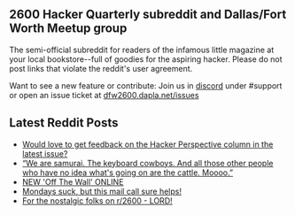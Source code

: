 ## 2600 Hacker Quarterly subreddit and Dallas/Fort Worth Meetup group
The semi-official subreddit for readers of the infamous little magazine at your local bookstore--full of goodies for the aspiring hacker. Please do not post links that violate the reddit's user agreement.

Want to see a new feature or contribute: 
Join us in [discord](https://dfw2600.dapla.net/chat) under #support or open an issue ticket at [dfw2600.dapla.net/issues](https://dfw2600.dapla.net/issues)

## Latest Reddit Posts
<!-- BLOG-POST-LIST:START -->
- [Would love to get feedback on the Hacker Perspective column in the latest issue?](https://www.reddit.com/r/2600/comments/113bxqe/would_love_to_get_feedback_on_the_hacker/)
- [“We are samurai. The keyboard cowboys. And all those other people who have no idea what's going on are the cattle. Moooo.”](https://www.reddit.com/r/2600/comments/1133r9t/we_are_samurai_the_keyboard_cowboys_and_all_those/)
- [NEW 'Off The Wall' ONLINE](https://2600.com/wall/14-02-2023)
- [Mondays suck, but this mail call sure helps!](https://www.reddit.com/r/2600/comments/111nmwz/mondays_suck_but_this_mail_call_sure_helps/)
- [For the nostalgic folks on r/2600 - LORD!](https://www.reddit.com/r/2600/comments/111dxiz/for_the_nostalgic_folks_on_r2600_lord/)
<!-- BLOG-POST-LIST:END -->
